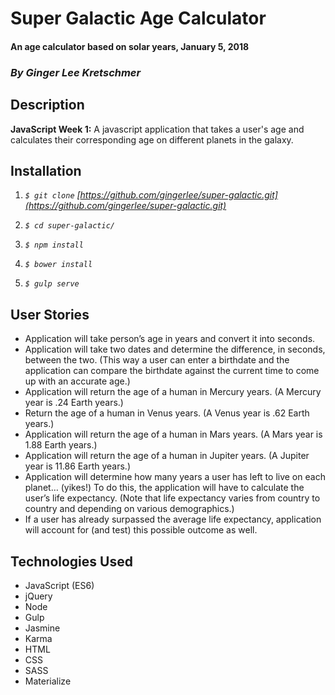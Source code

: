 # Super Galactic Age Calculator

#### An age calculator based on solar years, January 5, 2018

### _By Ginger Lee Kretschmer_

## Description

**JavaScript Week 1:** A javascript application that takes a user's age and calculates their corresponding age on different planets in the galaxy.

## Installation

1. _`$ git clone` [https://github.com/gingerlee/super-galactic.git](https://github.com/gingerlee/super-galactic.git)_

2. _`$ cd super-galactic/`_

3. _`$ npm install`_

4. _`$ bower install`_

5. _`$ gulp serve`_

## User Stories
* Application will take person’s age in years and convert it into seconds.
* Application will take two dates and determine the difference, in seconds, between the two. (This way a user can enter a birthdate and the application can compare the birthdate against the current time to come up with an accurate age.)
* Application will return the age of a human in Mercury years. (A Mercury year is .24 Earth years.)
* Return the age of a human in Venus years. (A Venus year is .62 Earth years.)
* Application will return the age of a human in Mars years. (A Mars year is 1.88 Earth years.)
* Application will return the age of a human in Jupiter years. (A Jupiter year is 11.86 Earth years.)
* Application will determine how many years a user has left to live on each planet… (yikes!) To do this, the application will have to calculate the user’s life expectancy. (Note that life expectancy varies from country to country and depending on various demographics.)
 * If a user has already surpassed the average life expectancy, application will account for (and test) this possible outcome as well.

## Technologies Used
* JavaScript (ES6)
* jQuery
* Node
* Gulp
* Jasmine
* Karma
* HTML
* CSS
* SASS
* Materialize
